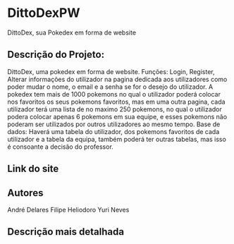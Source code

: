 # DittoDexPW
DittoDex, sua Pokedex em forma de website

## Descrição do Projeto:
DittoDex, uma pokedex em forma de website. Funções: Login, Register, Alterar informações do utilizador na pagina dedicada aos utilizadores como poder mudar o nome, o email e a senha se for o desejo do utilizador. A pokedex tem mais de 1000 pokemons no qual o utilizador poderá colocar nos favoritos os seus pokemons favoritos, mas em uma outra pagina, cada utilizador terá uma lista de no maximo 250 pokemons, no qual o utilizador podera colocar apenas 6 pokemons em sua equipe, e esses pokemons não poderam ser utilizados por outros utilizadores ao mesmo tempo. 
Base de dados:
Haverá uma tabela do utilizador, dos pokemons favoritos de cada utilizador e a tabela da equipa, também poderá ter outras tabelas, mas isso é consoante a decisão do professor.

## Link do site


## Autores
André Delares
Filipe Heliodoro
Yuri Neves

## Descrição mais detalhada
